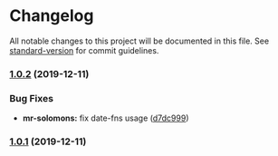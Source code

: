 # Changelog

All notable changes to this project will be documented in this file. See [standard-version](https://github.com/conventional-changelog/standard-version) for commit guidelines.

### [1.0.2](https://github.com/checkmoney/soap-opera/compare/v1.0.1...v1.0.2) (2019-12-11)


### Bug Fixes

* **mr-solomons:** fix date-fns usage ([d7dc999](https://github.com/checkmoney/soap-opera/commit/d7dc999))



### [1.0.1](https://github.com/checkmoney/soap-opera/compare/v1.0.0...v1.0.1) (2019-12-11)
